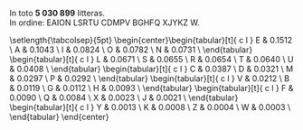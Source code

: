 In toto **5 030 899** litteras.\
In ordine: EAION LSRTU CDMPV BGHFQ XJYKZ W.

\setlength{\tabcolsep}{5pt}
\begin{center}\begin{tabular}[t]{ c l }
E & 0.1512 \\
A & 0.1043 \\
I & 0.0824 \\
O & 0.0782 \\
N & 0.0731 \\
\end{tabular}
\begin{tabular}[t]{ c l }
L & 0.0671 \\
S & 0.0655 \\
R & 0.0654 \\
T & 0.0640 \\
U & 0.0408 \\
\end{tabular}
\begin{tabular}[t]{ c l }
C & 0.0387 \\
D & 0.0321 \\
M & 0.0297 \\
P & 0.0292 \\
\end{tabular}
\begin{tabular}[t]{ c l }
V & 0.0212 \\
B & 0.0119 \\
G & 0.0112 \\
H & 0.0093 \\
\end{tabular}
\begin{tabular}[t]{ c l }
F & 0.0090 \\
Q & 0.0084 \\
X & 0.0023 \\
J & 0.0021 \\
\end{tabular}
\begin{tabular}[t]{ c l }
Y & 0.0013 \\
K & 0.0008 \\
Z & 0.0004 \\
W & 0.0003 \\
\end{tabular}
\end{center}